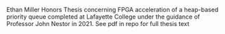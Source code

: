 Ethan Miller Honors Thesis concerning FPGA acceleration of a heap-based priority queue completed at Lafayette College under the guidance of Professor John Nestor in 2021. See pdf in repo for full thesis text
